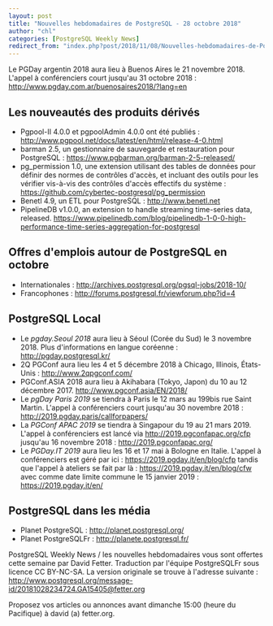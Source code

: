 ```yaml
---
layout: post
title: "Nouvelles hebdomadaires de PostgreSQL - 28 octobre 2018"
author: "chl"
categories: [PostgreSQL Weekly News]
redirect_from: "index.php?post/2018/11/08/Nouvelles-hebdomadaires-de-PostgreSQL-28-octobre-2018"
---
```



<p>Le PGDay argentin 2018 aura lieu &agrave; Buenos Aires le 21 novembre 2018. L'appel &agrave; conf&eacute;renciers court jusqu'au 31 octobre 2018&nbsp;: <a target="_blank" href="http://www.pgday.com.ar/buenosaires2018/?lang=en">http://www.pgday.com.ar/buenosaires2018/?lang=en</a></p>

<h2>Les nouveaut&eacute;s des produits d&eacute;riv&eacute;s</h2>

<ul>

<li>Pgpool-II 4.0.0 et pgpoolAdmin 4.0.0 ont &eacute;t&eacute; publi&eacute;s&nbsp;: <a target="_blank" href="http://www.pgpool.net/docs/latest/en/html/release-4-0.html">http://www.pgpool.net/docs/latest/en/html/release-4-0.html</a></li>

<li>barman 2.5, un gestionnaire de sauvegarde et restauration pour PostgreSQL&nbsp;: <a target="_blank" href="https://www.pgbarman.org/barman-2-5-released/">https://www.pgbarman.org/barman-2-5-released/</a></li>

<li>pg_permission 1.0, une extension utilisant des tables de donn&eacute;es pour d&eacute;finir des normes de contr&ocirc;les d'acc&egrave;s, et incluant des outils pour les v&eacute;rifier vis-&agrave;-vis des contr&ocirc;les d'acc&egrave;s effectifs du syst&egrave;me&nbsp;: <a target="_blank" href="https://github.com/cybertec-postgresql/pg_permission">https://github.com/cybertec-postgresql/pg_permission</a></li>

<li>Benetl 4.9, un ETL pour PostgreSQL&nbsp;: <a target="_blank" href="http://www.benetl.net">http://www.benetl.net</a></li>

<li>PipelineDB v1.0.0, an extension to handle streaming time-series data, released. <a target="_blank" href="https://www.pipelinedb.com/blog/pipelinedb-1-0-0-high-performance-time-series-aggregation-for-postgresql">https://www.pipelinedb.com/blog/pipelinedb-1-0-0-high-performance-time-series-aggregation-for-postgresql</a></li>

</ul>

<!--more-->


<h2>Offres d'emplois autour de PostgreSQL en octobre</h2>

<ul>

<li>Internationales : <a target="_blank" href="http://archives.postgresql.org/pgsql-jobs/2018-10/">http://archives.postgresql.org/pgsql-jobs/2018-10/</a></li>

<li>Francophones : <a target="_blank" href="http://forums.postgresql.fr/viewforum.php?id=4">http://forums.postgresql.fr/viewforum.php?id=4</a></li>

</ul>

<h2>PostgreSQL Local</h2>

<ul>

<li>Le <em>pgday.Seoul 2018</em> aura lieu &agrave; S&eacute;oul (Cor&eacute;e du Sud) le 3 novembre 2018. Plus d'informations en langue cor&eacute;enne&nbsp;: <a target="_blank" href="http://pgday.postgresql.kr/">http://pgday.postgresql.kr/</a></li>

<li>2Q PGConf aura lieu les 4 et 5 d&eacute;cembre 2018 &agrave; Chicago, Illinois, &Eacute;tats-Unis&nbsp;: <a target="_blank" href="http://www.2qpgconf.com/">http://www.2qpgconf.com/</a></li>

<li>PGConf.ASIA 2018 aura lieu &agrave; Akihabara (Tokyo, Japon) du 10 au 12 d&eacute;cembre 2017. <a target="_blank" href="http://www.pgconf.asia/EN/2018/">http://www.pgconf.asia/EN/2018/</a></li>

<li>Le <em>pgDay Paris 2019</em> se tiendra &agrave; Paris le 12 mars au 199bis rue Saint Martin. L'appel &agrave; conf&eacute;renciers court jusqu'au 30 novembre 2018&nbsp;: <a target="_blank" href="http://2019.pgday.paris/callforpapers/">http://2019.pgday.paris/callforpapers/</a></li>

<li>La <em>PGConf APAC 2019</em> se tiendra &agrave; Singapour du 19 au 21 mars 2019. L'appel &agrave; conf&eacute;renciers est lanc&eacute; via <a target="_blank" href="http://2019.pgconfapac.org/cfp">http://2019.pgconfapac.org/cfp</a> jusqu'au 16 novembre 2018&nbsp;: <a target="_blank" href="http://2019.pgconfapac.org/">http://2019.pgconfapac.org/</a></li>

<li>Le <em>PGDay.IT 2019</em> aura lieu les 16 et 17 mai &agrave; Bologne en Italie. L'appel &agrave; conf&eacute;renciers est g&eacute;r&eacute; par ici&nbsp;: <a target="_blank" href="https://2019.pgday.it/en/blog/cfp">https://2019.pgday.it/en/blog/cfp</a> tandis que l'appel &agrave; ateliers se fait par l&agrave;&nbsp;: <a target="_blank" href="https://2019.pgday.it/en/blog/cfw">https://2019.pgday.it/en/blog/cfw</a> avec comme date limite commune le 15 janvier 2019&nbsp;: <a target="_blank" href="https://2019.pgday.it/en/">https://2019.pgday.it/en/</a></li>

</ul>

<h2>PostgreSQL dans les m&eacute;dia</h2>

<ul>

<li>Planet PostgreSQL : <a target="_blank" href="http://planet.postgresql.org/">http://planet.postgresql.org/</a></li>

<li>Planet PostgreSQLFr : <a target="_blank" href="http://planete.postgresql.fr/">http://planete.postgresql.fr/</a></li>

</ul>

<p>PostgreSQL Weekly News / les nouvelles hebdomadaires vous sont offertes cette semaine par David Fetter. Traduction par l'&eacute;quipe PostgreSQLFr sous licence CC BY-NC-SA. La version originale se trouve &agrave; l'adresse suivante : <a target="_blank" href="http://www.postgresql.org/message-id/20181028234724.GA15405@fetter.org">http://www.postgresql.org/message-id/20181028234724.GA15405@fetter.org</a></p>

<p>Proposez vos articles ou annonces avant dimanche 15:00 (heure du Pacifique) &agrave; david (a) fetter.org.</p>